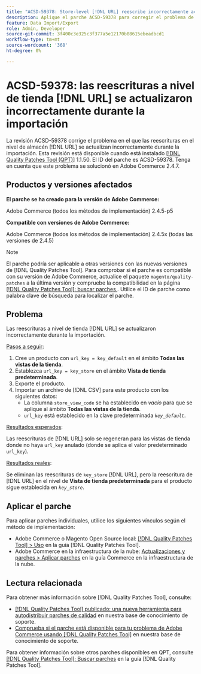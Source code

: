 ```yaml
---
title: "ACSD-59378: Store-level [!DNL URL] reescribe incorrectamente actualizado durante la importación"
description: Aplique el parche ACSD-59378 para corregir el problema de Adobe Commerce donde las reescrituras a nivel de tienda [!DNL URL] se actualizan incorrectamente durante la importación.
feature: Data Import/Export
role: Admin, Developer
source-git-commit: 3f400c3e325c3f377a5e12170b08615ebeadbcd1
workflow-type: tm+mt
source-wordcount: '368'
ht-degree: 0%

---
```



# ACSD-59378: las reescrituras a nivel de tienda [!DNL URL] se actualizaron incorrectamente durante la importación

La revisión ACSD-59378 corrige el problema en el que las reescrituras en el nivel de almacén [!DNL URL] se actualizan incorrectamente durante la importación. Esta revisión está disponible cuando está instalado [[!DNL Quality Patches Tool (QPT)]](/help/announcements/adobe-commerce-announcements/magento-quality-patches-released-new-tool-to-self-serve-quality-patches.md) 1.1.50. El ID del parche es ACSD-59378. Tenga en cuenta que este problema se solucionó en Adobe Commerce 2.4.7.

## Productos y versiones afectados

**El parche se ha creado para la versión de Adobe Commerce:**

Adobe Commerce (todos los métodos de implementación) 2.4.5-p5

**Compatible con versiones de Adobe Commerce:**

Adobe Commerce (todos los métodos de implementación) 2.4.5x (todas las versiones de 2.4.5)

>[!NOTE]
>
>El parche podría ser aplicable a otras versiones con las nuevas versiones de [!DNL Quality Patches Tool]. Para comprobar si el parche es compatible con su versión de Adobe Commerce, actualice el paquete `magento/quality-patches` a la última versión y compruebe la compatibilidad en la página [[!DNL Quality Patches Tool]: buscar parches ](https://experienceleague.adobe.com/tools/commerce-quality-patches/index.html?lang=es). Utilice el ID de parche como palabra clave de búsqueda para localizar el parche.

## Problema

Las reescrituras a nivel de tienda [!DNL URL] se actualizaron incorrectamente durante la importación.

<u>Pasos a seguir</u>:

1. Cree un producto con `url_key = key_default` en el ámbito **Todas las vistas de la tienda**.
1. Establezca `url_key = key_store` en el ámbito **Vista de tienda predeterminada**.
1. Exporte el producto.
1. Importar un archivo de [!DNL CSV] para este producto con los siguientes datos:
   * La columna `store_view_code` se ha establecido en *vacío* para que se aplique al ámbito **Todas las vistas de la tienda**.
   * `url_key` está establecido en la clave predeterminada *`key_default`*.

<u>Resultados esperados</u>:

Las reescrituras de [!DNL URL] solo se regeneran para las vistas de tienda donde no haya `url_key` anulado (donde se aplica el valor predeterminado `url_key`).

<u>Resultados reales</u>:

Se eliminan las reescrituras de `key_store` [!DNL URL], pero la reescritura de [!DNL URL] en el nivel de **Vista de tienda predeterminada** para el producto sigue establecida en *`key_store`*.

## Aplicar el parche

Para aplicar parches individuales, utilice los siguientes vínculos según el método de implementación:

* Adobe Commerce o Magento Open Source local: [[!DNL Quality Patches Tool] > Uso](https://experienceleague.adobe.com/docs/commerce-operations/tools/quality-patches-tool/usage.html?lang=es) en la guía [!DNL Quality Patches Tool].
* Adobe Commerce en la infraestructura de la nube: [Actualizaciones y parches > Aplicar parches](https://experienceleague.adobe.com/docs/commerce-cloud-service/user-guide/develop/upgrade/apply-patches.html?lang=es) en la guía Commerce en la infraestructura de la nube.

## Lectura relacionada

Para obtener más información sobre [!DNL Quality Patches Tool], consulte:

* [[!DNL Quality Patches Tool] publicado: una nueva herramienta para autodistribuir parches de calidad](/help/announcements/adobe-commerce-announcements/magento-quality-patches-released-new-tool-to-self-serve-quality-patches.md) en nuestra base de conocimiento de soporte.
* [Comprueba si el parche está disponible para tu problema de Adobe Commerce usando [!DNL Quality Patches Tool]](/help/support-tools/patches-available-in-qpt-tool/check-patch-for-magento-issue-with-magento-quality-patches.md) en nuestra base de conocimiento de soporte.

Para obtener información sobre otros parches disponibles en QPT, consulte [[!DNL Quality Patches Tool]: Buscar parches](https://experienceleague.adobe.com/tools/commerce-quality-patches/index.html?lang=es) en la guía [!DNL Quality Patches Tool].
